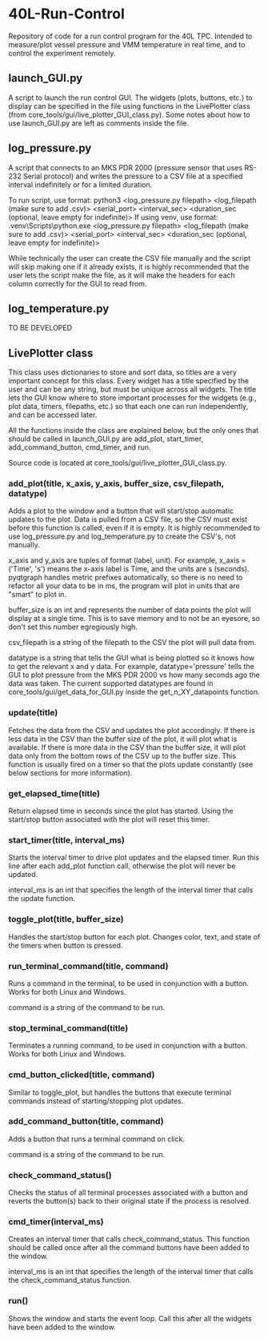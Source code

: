 # 40L-Run-Control

Repository of code for a run control program for the 40L TPC. Intended to measure/plot vessel pressure and VMM temperature in real time, and to control the experiment remotely.

## launch_GUI.py

A script to launch the run control GUI. The widgets (plots, buttons, etc.) to display can be specified in the file using functions in the LivePlotter class (from core_tools/gui/live_plotter_GUI_class.py). Some notes about how to use launch_GUI.py are left as comments inside the file.

## log_pressure.py

A script that connects to an MKS PDR 2000 (pressure sensor that uses RS-232 Serial protocol) and writes the pressure to a CSV file at a specified interval indefinitely or for a limited duration.

To run script, use format: python3 <log_pressure.py filepath> <log_filepath (make sure to add .csv)> <serial_port> <interval_sec> <duration_sec (optional, leave empty for indefinite)>
If using venv, use format: .venv\Scripts\python.exe <log_pressure.py filepath> <log_filepath (make sure to add .csv)> <serial_port> <interval_sec> <duration_sec (optional, leave empty for indefinite)>

While technically the user can create the CSV file manually and the script will skip making one if it already exists, it is highly recommended that the user lets the script make the file, as it will make the headers for each column correctly for the GUI to read from.

## log_temperature.py

TO BE DEVELOPED

## LivePlotter class

This class uses dictionaries to store and sort data, so titles are a very important concept for this class. Every widget has a title specified by the user and can be any string, but must be unique across all widgets. The title lets the GUI know where to store important processes for the widgets (e.g., plot data, timers, filepaths, etc.) so that each one can run independently, and can be accessed later.

All the functions inside the class are explained below, but the only ones that should be called in launch_GUI.py are add_plot, start_timer, add_command_button, cmd_timer, and run.

Source code is located at core_tools/gui/live_plotter_GUI_class.py.

### add_plot(title, x_axis, y_axis, buffer_size, csv_filepath, datatype)

Adds a plot to the window and a button that will start/stop automatic updates to the plot. Data is pulled from a CSV file, so the CSV must exist before this function is called, even if it is empty. It is highly recommended to use log_pressure.py and log_temperature.py to create the CSV's, not manually.

x_axis and y_axis are tuples of format (label, unit). For example, x_axis = ('Time', 's') means the x-axis label is Time, and the units are s (seconds). pyqtgraph handles metric prefixes automatically, so there is no need to refactor all your data to be in ms, the program will plot in units that are "smart" to plot in.

buffer_size is an int and represents the number of data points the plot will display at a single time. This is to save memory and to not be an eyesore, so don't set this number egregiously high.

csv_filepath is a string of the filepath to the CSV the plot will pull data from.

datatype is a string that tells the GUI what is being plotted so it knows how to get the relevant x and y data. For example, datatype='pressure' tells the GUI to plot pressure from the MKS PDR 2000 vs how many seconds ago the data was taken. The current supported datatypes are found in core_tools/gui/get_data_for_GUI.py inside the get_n_XY_datapoints function.

### update(title)

Fetches the data from the CSV and updates the plot accordingly. If there is less data in the CSV than the buffer size of the plot, it will plot what is available. If there is more data in the CSV than the buffer size, it will plot data only from the bottom rows of the CSV up to the buffer size. This function is usually fired on a timer so that the plots update constantly (see below sections for more information).

### get_elapsed_time(title)

Return elapsed time in seconds since the plot has started. Using the start/stop button associated with the plot will reset this timer.

### start_timer(title, interval_ms)

Starts the interval timer to drive plot updates and the elapsed timer. Run this line after each add_plot function call, otherwise the plot will never be updated.

interval_ms is an int that specifies the length of the interval timer that calls the update function.

### toggle_plot(title, buffer_size)

Handles the start/stop button for each plot. Changes color, text, and state of the timers when button is pressed.

### run_terminal_command(title, command)

Runs a command in the terminal, to be used in conjunction with a button. Works for both Linux and Windows.

command is a string of the command to be run.

### stop_terminal_command(title)

Terminates a running command, to be used in conjunction with a button. Works for both Linux and Windows.

### cmd_button_clicked(title, command)

Similar to toggle_plot, but handles the buttons that execute terminal commands instead of starting/stopping plot updates.

### add_command_button(title, command)

Adds a button that runs a terminal command on click.

command is a string of the command to be run.

### check_command_status()

Checks the status of all terminal processes associated with a button and reverts the button(s) back to their original state if the process is resolved.

### cmd_timer(interval_ms)

Creates an interval timer that calls check_command_status. This function should be called once after all the command buttons have been added to the window.

interval_ms is an int that specifies the length of the interval timer that calls the check_command_status function.

### run()

Shows the window and starts the event loop. Call this after all the widgets have been added to the window.
